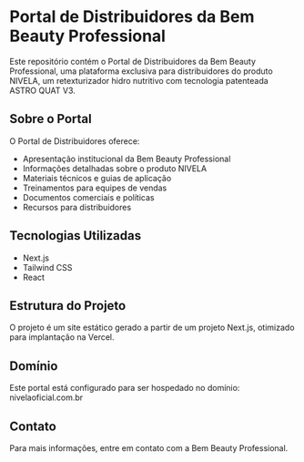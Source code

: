 # Portal de Distribuidores da Bem Beauty Professional

Este repositório contém o Portal de Distribuidores da Bem Beauty Professional, uma plataforma exclusiva para distribuidores do produto NIVELA, um retexturizador hidro nutritivo com tecnologia patenteada ASTRO QUAT V3.

## Sobre o Portal

O Portal de Distribuidores oferece:

- Apresentação institucional da Bem Beauty Professional
- Informações detalhadas sobre o produto NIVELA
- Materiais técnicos e guias de aplicação
- Treinamentos para equipes de vendas
- Documentos comerciais e políticas
- Recursos para distribuidores

## Tecnologias Utilizadas

- Next.js
- Tailwind CSS
- React

## Estrutura do Projeto

O projeto é um site estático gerado a partir de um projeto Next.js, otimizado para implantação na Vercel.

## Domínio

Este portal está configurado para ser hospedado no domínio: nivelaoficial.com.br

## Contato

Para mais informações, entre em contato com a Bem Beauty Professional.
